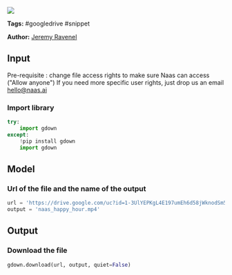 <a href="https://app.naas.ai/user-redirect/naas/downloader?url=https://raw.githubusercontent.com/jupyter-naas/awesome-notebooks/master/Google%20Drive/Google_Drive_Download_file.ipynb" target="_parent"><img src="https://naasai-public.s3.eu-west-3.amazonaws.com/open_in_naas.svg"/></a>

**Tags:** #googledrive #snippet

**Author:** [Jeremy Ravenel](https://www.linkedin.com/in/ACoAAAJHE7sB5OxuKHuzguZ9L6lfDHqw--cdnJg/)

## Input

Pre-requisite : change file access rights to make sure Naas can access ("Allow anyone")
If you need more specific user rights, just drop us an email hello@naas.ai

### Import library


```python
try:
    import gdown
except:
    !pip install gdown
    import gdown
```

## Model

### Url of the file and the name of the output


```python
url = 'https://drive.google.com/uc?id=1-3UlYEPKgL4E197umEh6d58jWknodSm5'
output = 'naas_happy_hour.mp4'
```

## Output

### Download the file


```python
gdown.download(url, output, quiet=False)
```
